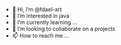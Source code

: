 - 👋 Hi, I’m @fdael-art
- 👀 I’m interested in java
- 🌱 I’m currently learning ...
- 💞️ I’m looking to collaborate on a projects
- 📫 How to reach me ...

<!---
fdael-art/fdael-art is a ✨ special ✨ repository because its `README.md` (this file) appears on your GitHub profile.
You can click the Preview link to take a look at your changes.
--->
